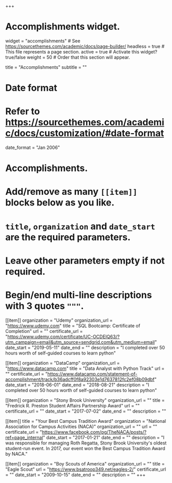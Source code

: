 +++
# Accomplishments widget.
widget = "accomplishments"  # See https://sourcethemes.com/academic/docs/page-builder/
headless = true  # This file represents a page section.
active = true  # Activate this widget? true/false
weight = 50  # Order that this section will appear.

title = "Accomplish&shy;ments"
subtitle = ""

# Date format
#   Refer to https://sourcethemes.com/academic/docs/customization/#date-format
date_format = "Jan 2006"

# Accomplishments.
#   Add/remove as many `[[item]]` blocks below as you like.
#   `title`, `organization` and `date_start` are the required parameters.
#   Leave other parameters empty if not required.
#   Begin/end multi-line descriptions with 3 quotes `"""`.

[[item]]
  organization = "Udemy"
  organization_url = "https://www.udemy.com"
  title = "SQL Bootcamp: Certificate of Completion"
  url = ""
  certificate_url = "https://www.udemy.com/certificate/UC-OCDEIQ63/?utm_campaign=email&utm_source=sendgrid.com&utm_medium=email"
  date_start = "2019-05-11"
  date_end = ""
  description = "I completed over 50 hours worth of self-guided courses to learn python"
  
[[item]]
  organization = "DataCamp"
  organization_url = "https://www.datacamp.com"
  title = "Data Analyst with Python Track"
  url = ""
  certificate_url = "https://www.datacamp.com/statement-of-accomplishment/track/b36adcff0f8a92303e1d7637812fc2ef08b09dbf"
  date_start = "2018-06-01"
  date_end = "2018-08-21"
  description = "I completed over 50 hours worth of self-guided courses to learn python"

[[item]]
  organization = "Stony Brook University"
  organization_url = ""
  title = "Fredrick R. Preston Student Affairs Partnership Award"
  url = ""
  certificate_url = ""
  date_start = "2017-07-02"
  date_end = ""
  description = ""
  
[[item]]
  title = "Your Best Campus Tradition Award"
  organization = "National Association for Campus Activities (NACA)"
  organization_url = ""
  url = ""
  certificate_url = "https://www.facebook.com/pg/TheNACA/posts/?ref=page_internal"
  date_start = "2017-01-21"
  date_end = ""
  description = "I was responsible for managing Roth Regatta, Stony Brook University's oldest student-run event. In 2017, our event won the Best Campus Tradition Award by NACA."

[[item]]
  organization = "Boy Scouts of America"
  organization_url = ""
  title = "Eagle Scout"
  url = "https://www.bsatroop349.net/eagles-2/"
  certificate_url = ""
  date_start = "2009-10-15"
  date_end = ""
  description = ""
+++
